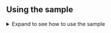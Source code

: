 ## Using the sample

<details>
 <summary>Expand to see how to use the sample</summary>

 Running from **VS Code**:

 ```powershell
  dotnet run
 ```

 If you're running from Visual Studio, press **F5** or **Ctrl+F5** (for no debug run)

 On the main page you will be offered to Log In or to go to a "Fetch data" page
 If you choose to go to "Fetch data" page without logging-in, you will be asked to login with a standard UI.
 When the application will be logged in, it will try to connect to Azure SQL Database with an [Access Token](https://aka.ms/access-tokens) it acquired for the currently logged-in user.
 Successful connection will be indicated when the page will state that the user is logged-in into the database and a table with mock forecast data is displayed.

 ![fetch_data_page](ReadmeFiles/fetch-data-page.png)

 The page displays a message with user and host names that are values of @user and @host on SQL Database.

Did the sample not work for you as expected? Did you encounter issues trying this sample? Then please reach out to us using the [GitHub Issues](../../../../issues) page.

[Consider taking a moment to share your experience with us.](https://forms.microsoft.com/Pages/ResponsePage.aspx?id=v4j5cvGGr0GRqy180BHbR73pcsbpbxNJuZCMKN0lURpUN0FTWEJKSlBBWEZPV1JQMVBMMzBLNjFHRyQlQCN0PWcu)

</details>

